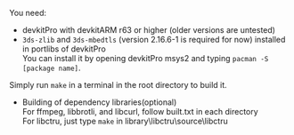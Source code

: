 You need:

 - devkitPro with devkitARM r63 or higher (older versions are untested)
 - ```3ds-zlib``` and ```3ds-mbedtls``` (version 2.16.6-1 is required for now) installed in portlibs of devkitPro  
   You can install it by opening devkitPro msys2 and typing ```pacman -S [package name]```.

Simply run ```make``` in a terminal in the root directory to build it.  

 - Building of dependency libraries(optional)  
   For ffmpeg, libbrotli, and libcurl, follow built.txt in each directory  
   For libctru, just type ```make``` in library\libctru\source\libctru  

